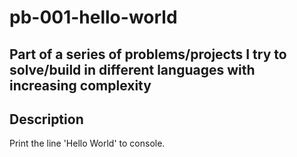 # pb-001-hello-world

## Part of a series of problems/projects I try to solve/build in different languages with increasing complexity

## Description

Print the line 'Hello World' to console.
